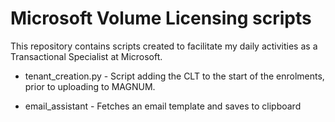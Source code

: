 # Microsoft Volume Licensing scripts


This repository contains scripts created to facilitate my daily activities as a Transactional Specialist at Microsoft.




* tenant_creation.py - Script adding the CLT to the start of the enrolments, prior to uploading to MAGNUM.

* email_assistant - Fetches an email template and saves to clipboard